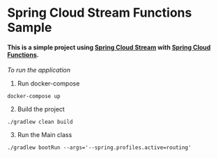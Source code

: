 # Spring Cloud Stream Functions Sample
#### This is a simple project using [Spring Cloud Stream](https://cloud.spring.io/spring-cloud-static/spring-cloud-stream/3.0.0.RC1/reference/html/index.html) with [Spring Cloud Functions](https://cloud.spring.io/spring-cloud-static/spring-cloud-function/3.0.0.RC1/reference/html/).  

*To run the application*

1. Run docker-compose
``` 
docker-compose up
``` 

2. Build the project
``` 
./gradlew clean build 
``` 

3. Run the Main class
``` 
./gradlew bootRun --args='--spring.profiles.active=routing'
``` 